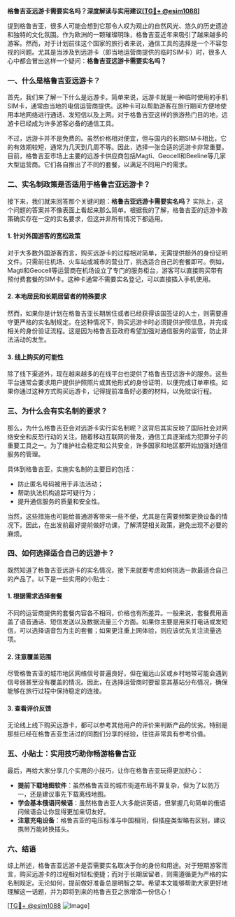 **格鲁吉亚远游卡需要实名吗？深度解读与实用建议[[TG💪+ @esim1088](https://t.me/s/esim1088)]**

提到格鲁吉亚，很多人可能会想到它那令人叹为观止的自然风光、悠久的历史遗迹和独特的文化氛围。作为欧洲的一颗璀璨明珠，格鲁吉亚近年来吸引了越来越多的游客。然而，对于计划前往这个国家的旅行者来说，通信工具的选择是一个不容忽视的问题。尤其是当涉及到远游卡（即当地运营商提供的临时SIM卡）时，很多人心中都会冒出这样一个疑问：**格鲁吉亚远游卡需要实名吗？**

### 一、什么是格鲁吉亚远游卡？

首先，我们来了解一下什么是远游卡。简单来说，远游卡就是一种临时使用的手机SIM卡，通常由当地的电信运营商提供。这种卡可以帮助游客在旅行期间方便地使用本地网络进行通话、发短信以及上网。对于格鲁吉亚这样的旅游热门目的地，远游卡已经成为许多游客必备的通信工具。

不过，远游卡并不是免费的。虽然价格相对便宜，但与国内的长期SIM卡相比，它的有效期较短，通常为几天到几周不等。因此，选择一张合适的远游卡非常重要。目前，格鲁吉亚市场上主要的远游卡供应商包括Magti、Geocell和Beeline等几家大型运营商。它们各自推出了不同的套餐，以满足不同用户的需求。

### 二、实名制政策是否适用于格鲁吉亚远游卡？

接下来，我们就来回答那个关键问题：**格鲁吉亚远游卡需要实名吗？** 实际上，这个问题的答案并不像表面上看起来那么简单。根据我的了解，格鲁吉亚的远游卡政策确实存在一定的实名要求，但这并非所有情况下都适用。

#### 1. **针对外国游客的宽松政策**
对于大多数外国游客而言，购买远游卡的过程相对简单，无需提供额外的身份证明文件。只需前往机场、火车站或城市的营业厅，挑选适合自己的套餐即可。例如，Magti和Geocell等运营商在机场设立了专门的服务柜台，游客可以直接购买带有预付费套餐的SIM卡。这种卡通常不需要实名登记，可以直接插入手机使用。

#### 2. **本地居民和长期居留者的特殊要求**
然而，如果你是计划在格鲁吉亚长期居住或者已经获得该国签证的人士，则需要遵守更严格的实名制规定。在这种情况下，购买远游卡时必须提供护照信息，并完成相关的身份验证流程。这是因为格鲁吉亚政府希望加强对通信服务的监管，防止非法活动的发生。

#### 3. **线上购买的可能性**
除了线下渠道外，现在越来越多的在线平台也提供了格鲁吉亚远游卡的服务。这些平台通常会要求用户提供护照照片或其他形式的身份证明，以便完成订单审核。如果你通过这种方式购买远游卡，记得提前准备好必要的材料，以免耽误行程。

### 三、为什么会有实名制的要求？

那么，为什么格鲁吉亚会对远游卡实行实名制呢？这背后其实反映了国际社会对网络安全和反恐行动的关注。随着移动互联网的普及，通信工具逐渐成为犯罪分子的重要工具之一。为了维护社会稳定和公共安全，许多国家和地区都开始加强对通信服务的管理。

具体到格鲁吉亚，实施实名制的主要目的包括：
- 防止匿名号码被用于非法活动；
- 帮助执法机构追踪可疑行为；
- 提升通信服务的质量和安全性。

当然，这些措施也可能给普通游客带来一些不便，尤其是在需要频繁更换设备的情况下。因此，在出发前最好提前做好功课，了解清楚相关政策，避免出现不必要的麻烦。

### 四、如何选择适合自己的远游卡？

既然知道了格鲁吉亚远游卡的实名情况，接下来就要考虑如何挑选一款最适合自己的产品了。以下是一些实用的小贴士：

#### 1. **根据需求选择套餐**
不同的运营商提供的套餐内容各不相同，价格也有所差异。一般来说，套餐费用涵盖了语音通话、短信发送以及数据流量三个方面。如果你主要是用来打电话或发短信，可以选择语音包为主的套餐；如果更注重上网体验，则应该优先关注流量选项。

#### 2. **注意覆盖范围**
尽管格鲁吉亚的城市地区网络信号普遍良好，但在偏远山区或乡村地带可能会遇到信号弱甚至没有覆盖的情况。因此，在选择运营商时要留意其基站分布情况，确保能够在旅行过程中保持稳定的连接。

#### 3. **查看评价反馈**
无论线上线下购买远游卡，都可以参考其他用户的评价来判断产品的优劣。特别是那些已经在格鲁吉亚生活过的同胞们分享的经验，往往非常具有参考价值。

### 五、小贴士：实用技巧助你畅游格鲁吉亚

最后，再给大家分享几个实用的小技巧，让你在格鲁吉亚玩得更加舒心：

- **提前下载地图软件**：虽然格鲁吉亚的城市街道布局不算复杂，但为了以防万一，还是建议事先下载离线地图。
- **学会基本俄语问候语**：虽然格鲁吉亚人大多能讲英语，但掌握几句简单的俄语问候语会让你显得更加亲切友好。
- **注意充电设备**：格鲁吉亚的电压标准与中国相同，但插座类型略有区别，建议携带万能转换插头。

### 六、结语

综上所述，格鲁吉亚远游卡是否需要实名取决于你的身份和用途。对于短期游客而言，购买远游卡的过程相对轻松便捷；而对于长期居留者，则需遵循更为严格的实名制规定。无论如何，提前做好准备总是明智之举。希望本文能够帮助大家更好地理解这一话题，并为即将到来的格鲁吉亚之旅增添一份信心！

[[TG💪+ @esim1088](https://t.me/s/esim1088) ![Image](https://i.postimg.cc/4NQfJmqS/Snipaste-2025-05-13-00-14-12.png)]